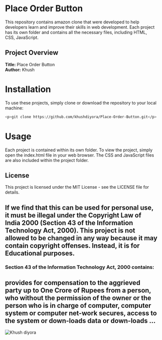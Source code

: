 # Place Order Button

This repository contains amazon clone that were developed to help developers learn and improve their skills in web development. Each project has its own folder and contains all the necessary files, including HTML, CSS, JavaScript.

## Project Overview

**Title:** Place Order Button <br>
**Author:** Khush


# Installation
To use these projects, simply clone or download the repository to your local machine:
```bash
<p>git clone https://github.com/khushdiyora/Place-Order-Button.git</p>
  ```
  
# Usage
Each project is contained within its own folder. To view the project, simply open the index.html file in your web browser. The CSS and JavaScript files are also included within the project folder.


## License

This project is licensed under the MIT License - see the LICENSE file for details.

## If we find that this can be used for personal use, it must be illegal under the Copyright Law of India 2000 (Section 43 of the Information Technology Act, 2000). This project is not allowed to be changed in any way because it may contain copyright offenses. Instead, it is for Educational purposes.

### Section 43 of the Information Technology Act, 2000 contains:

## provides for compensation to the aggrieved party up to One Crore of Rupees from a person, who without the permission of the owner or the person who is in charge of computer, computer system or computer net-work secures, access to the system or down-loads data or down-loads ...

![Khush diyora](https://github.com/user-attachments/assets/2cceda39-3a1a-44ff-aa96-556057017ee9)
